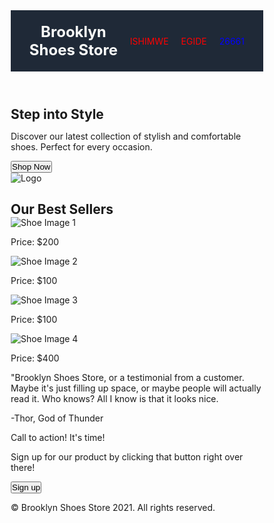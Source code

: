 <!DOCTYPE html>
<html lang="en">
<head>
  <meta charset="UTF-8">
  <meta name="viewport" content="width=device-width, initial-scale=1.0">
  <title>Brooklyn Shoes Store</title>
  <link href="https://fonts.googleapis.com/css2?family=Roboto:wght@400;900&display=swap" rel="stylesheet">
  <style>
    * {
      margin: 0;
      padding: 0;
      box-sizing: border-box;
    }

    body {
      font-family: 'Roboto', sans-serif;
      color: #1F2937;
    }

    header {
      background-color: #1F2937;
      color: #F9FAF8;
      display: flex;
      justify-content: space-between;
      padding: 20px;
      align-items: center;
    }

    header .logo {
      font-size: 24px;
      font-weight: bold;
    }

    header .nav-links {
      display: flex;
      align-items: center;
    }

    header .nav-links p {
      font-size: 14px;
      margin: 0 10px;
    }

    header .nav-links .blue {
      color: blue;
    }

    header .nav-links .red {
      color: red;
    }

    header .nav-links a {
      color: #E5E7EB;
      margin-left: 20px;
      text-decoration: none;
      font-size: 14px;
    }

    header .login-btn {
      margin-left: 20px;
      padding: 5px 15px;
      background-color: #3882F6;
      color: #fff;
      border: none;
      border-radius: 5px;
      cursor: pointer;
      font-size: 14px;
    }

    /* Other styles remain unchanged */
    
  </style>
</head>
<body>
  <header>
    <div class="logo">Brooklyn Shoes Store</div>
    <div class="nav-links">
      <p class="red">ISHIMWE</p>
      <p class="red">EGIDE</p>
      <p class="blue">26661</p>
    </div>
  </header>

  <section class="hero">
    <div class="hero-content">
      <h1>Step into Style</h1>
      <p>Discover our latest collection of stylish and comfortable shoes. Perfect for every occasion.</p>
      <button>Shop Now</button>
    </div>
    <div class="hero-image">
      <img src="image/logo.JPG" alt="Logo">
    </div>
  </section>

  <section class="info-section">
    <h2>Our Best Sellers</h2>
    <div class="info-cards">
      <div class="card">
        <img src="image/shoes 1.jpg" alt="Shoe Image 1">
        <p>Price: $200</p>
      </div>
      <div class="card">
        <img src="image/jordan.jpg" alt="Shoe Image 2">
        <p>Price: $100</p>
      </div>
      <div class="card">
        <img src="image/antony edwards.jpg" alt="Shoe Image 3">
        <p>Price: $100</p>
      </div>
      <div class="card">
        <img src="image/timber.jpg" alt="Shoe Image 4">
        <p>Price: $400</p>
      </div>
    </div>
  </section>

  <section class="quote-section">
    <p>"Brooklyn Shoes Store, or a testimonial from a customer. Maybe it's just filling up space, or maybe people will actually read it. Who knows? All I know is that it looks nice.</p>
    <p class="author">-Thor, God of Thunder</p>
  </section>

  <section class="call-to-action">
    <p>Call to action! It's time!</p>
    <p>Sign up for our product by clicking that button right over there!</p>
    <button>Sign up</button>
  </section>

  <footer>
    <p>© Brooklyn Shoes Store 2021. All rights reserved.</p>
  </footer>
</body>
</html>
